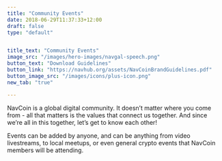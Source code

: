 ```yaml
---
title: "Community Events"
date: 2018-06-29T11:37:33+12:00
draft: false
type: "default"


title_text: "Community Events"
image_src: "/images/hero-images/navgal-speech.png"
button_text: "Download Guidelines"
button_link: "https://navhub.org/assets/NavCoinBrandGuidelines.pdf"
button_image_src: "/images/icons/plus-icon.png"
new_tab: "true"

---
```

NavCoin is a global digital community. It doesn’t matter where you come from - all that matters is the values that connect us together. And since we’re all in this together, let’s get to know each other!

Events can be added by anyone, and can be anything from video livestreams, to local meetups, or even general crypto events that NavCoin members will be attending.
